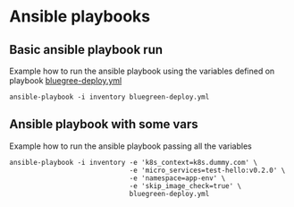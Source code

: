 # Ansible playbooks

## Basic ansible playbook run
Example how to run the ansible playbook using the variables defined on playbook [bluegree-deploy.yml](./bluegreen-deploy.yml)
```
ansible-playbook -i inventory bluegreen-deploy.yml
```

## Ansible playbook with some vars
Example how to run the ansible playbook passing all the variables
```
ansible-playbook -i inventory -e 'k8s_context=k8s.dummy.com' \
                              -e 'micro_services=test-hello:v0.2.0' \
                              -e 'namespace=app-env' \
                              -e 'skip_image_check=true' \
                              bluegreen-deploy.yml
```
